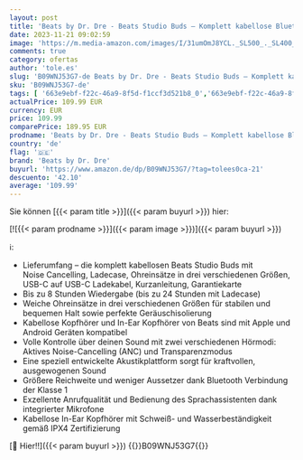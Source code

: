 ```yaml
---
layout: post
title: 'Beats by Dr. Dre - Beats Studio Buds – Komplett kabellose Bluetooth In-Ear Kopfhörer mit Noise-Cancelling – schweißbeständige  kompatibel mit Apple und Android  Bluetooth der Klasse 1  integriertes Mikrofon – Mondgrau'
date: 2023-11-21 09:02:59
image: 'https://m.media-amazon.com/images/I/31umOmJ8YCL._SL500_._SL400_.jpg'
comments: true
category: ofertas
author: 'tole.es'
slug: 'B09WNJ53G7-de Beats by Dr. Dre - Beats Studio Buds – Komplett kabellose...'
sku: 'B09WNJ53G7-de'
tags: [ '663e9ebf-f22c-46a9-8f5d-f1ccf3d521b8_0','663e9ebf-f22c-46a9-8f5d-f1ccf3d521b8_1301','663e9ebf-f22c-46a9-8f5d-f1ccf3d521b8_1801','Arborist Merchandising Root','Beats','Elektronik & Foto','In-Ear Ohrhörer','Kopfhoerer','Kopfhörer','Kopfhörer & Zubehör','Self Service','Special Features Stores','beats by dr. dre','🇩🇪', ]
actualPrice: 109.99 EUR
currency: EUR
price: 109.99
comparePrice: 189.95 EUR
prodname: 'Beats by Dr. Dre - Beats Studio Buds – Komplett kabellose Bluetooth In-Ear Kopfhörer mit Noise-Cancelling – schweißbeständige  kompatibel mit Apple und Android  Bluetooth der Klasse 1  integriertes Mikrofon – Mondgrau'
country: 'de'
flag: '🇩🇪'
brand: 'Beats by Dr. Dre'
buyurl: 'https://www.amazon.de/dp/B09WNJ53G7/?tag=tolees0ca-21'
descuento: '42.10'
average: '109.99'
---
```


Sie können [{{< param title >}}]({{< param buyurl >}}) hier:

[![{{< param prodname >}}]({{< param image >}})]({{< param buyurl >}})

ℹ️:

- Lieferumfang – die komplett kabellosen Beats Studio Buds mit Noise Cancelling, Ladecase, Ohreinsätze in drei verschiedenen Größen, USB-C auf USB-C Ladekabel, Kurzanleitung, Garantiekarte
- Bis zu 8 Stunden Wiedergabe (bis zu 24 Stunden mit Ladecase)
- Weiche Ohreinsätze in drei verschiedenen Größen für stabilen und bequemen Halt sowie perfekte Geräuschisolierung
- Kabellose Kopfhörer und In-Ear Kopfhörer von Beats sind mit Apple und Android Geräten kompatibel
- Volle Kontrolle über deinen Sound mit zwei verschiedenen Hörmodi: Aktives Noise-Cancelling (ANC) und Transparenzmodus
- Eine speziell entwickelte Akustikplattform sorgt für kraftvollen, ausgewogenen Sound
- Größere Reichweite und weniger Aussetzer dank Bluetooth Verbindung der Klasse 1
- Exzellente Anrufqualität und Bedienung des Sprachassistenten dank integrierter Mikrofone
- Kabellose In-Ear Kopfhörer mit Schweiß- und Wasserbeständigkeit gemäß IPX4 Zertifizierung

[🛒 Hier!!]({{< param buyurl >}})
{{<world>}}B09WNJ53G7{{</world>}}
